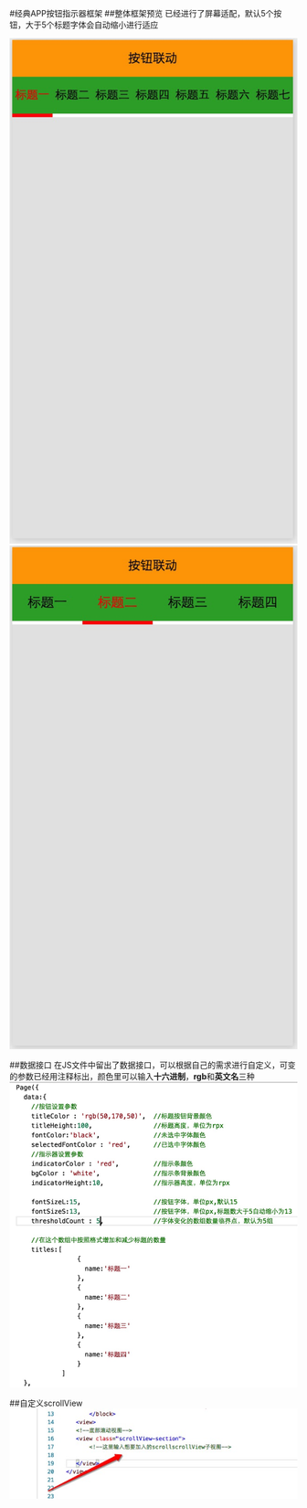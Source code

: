 #经典APP按钮指示器框架
##整体框架预览
已经进行了屏幕适配，默认5个按钮，大于5个标题字体会自动缩小进行适应

![Alt text](https://github.com/zhangjk4859/wxMINAScrollViewAndButton/raw/master/screenShots/1.png)
![Alt text](https://github.com/zhangjk4859/wxMINAScrollViewAndButton/raw/master/screenShots/2.png)

##数据接口
在JS文件中留出了数据接口，可以根据自己的需求进行自定义，可变的参数已经用注释标出，颜色里可以输入**十六进制**，**rgb**和**英文名**三种
![Alt text](https://github.com/zhangjk4859/wxMINAScrollViewAndButton/raw/master/screenShots/3.png)


##自定义scrollView
![Alt text](https://github.com/zhangjk4859/wxMINAScrollViewAndButton/raw/master/screenShots/4.png)


